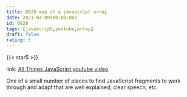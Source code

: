 ```yaml
---
title: 0828 map of a javascript array
date: 2021-04-09T00:00:00Z
id: 0828
tags: [javascript,youtube,array]
draft: false
rating: 5
---
```

{{< star5 >}}

link: [All Things JavaScript youtube video](https://www.youtube.com/watch?v=W5TtMAYUPGQ)

One of a small number of places to find JavaScript fragments to work through and adapt that are well explained, clear speech, etc.


